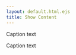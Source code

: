 ```yaml
---
layout: default.html.ejs
title: Show Content
---
```


<show-content id="simple" href="shown-content-local.html"></show-content>

<show-content id="dest" dest="http://dest.url" href="shown-content-local.html"></show-content>


<show-content id="template" 
        template="ak_show-content-card.html.ejs" 
        href="shown-content-local.html"
        content-image="/imgz/shown-content-image.jpg"
        >
        Caption text
        </show-content>

<show-content id="template2" 
        template="ak_show-content-card.html.ejs" 
        href="shown-content-local.html"
         dest="http://dest.url"
        content-image="/imgz/shown-content-image.jpg"
        >
        Caption text
        </show-content>

